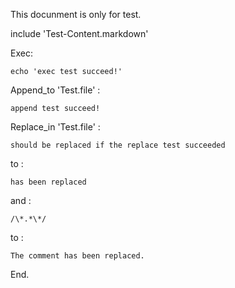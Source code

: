 This docunment is only for test.

include 'Test-Content.markdown'

Exec:

    echo 'exec test succeed!'

Append_to 'Test.file' :

    append test succeed!

Replace_in 'Test.file' :

    should be replaced if the replace test succeeded

to :

    has been replaced

and :

    /\*.*\*/

to :

    The comment has been replaced.

End.

